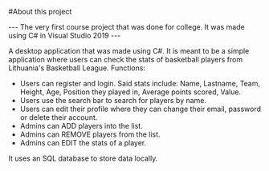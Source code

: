 #About this project

--- The very first course project that was done for college. It was made using C# in Visual Studio 2019 --- 

A desktop application that was made using C#. It is meant to be a simple application where users can check the stats of basketball players from Lithuania's Basketball League.
Functions:
- Users can register and login.
Said stats include: Name, Lastname, Team, Height, Age, Position they played in, Average points scored, Value.
- Users use the search bar to search for players by name.
- Users can edit their profile where they can change their email, password or delete their account.
- Admins can ADD players into the list.
- Admins can REMOVE players from the list.
- Admins can EDIT the stats of a player.

It uses an SQL database to store data locally.
